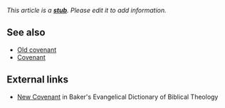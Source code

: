 *This article is a **[stub](http://www.theopedia.com/Category:Theopedia_stubs "Category:Theopedia stubs")**. Please edit it to add information.*
## See also

-   [Old covenant](index.php?title=Old_covenant&action=edit&redlink=1 "Old covenant (page does not exist)")
-   [Covenant](Covenant "Covenant")

## External links

-   [New Covenant](http://bible.crosswalk.com/Dictionaries/BakersEvangelicalDictionary/bed.cgi?number=T506)
    in Baker's Evangelical Dictionary of Biblical Theology



